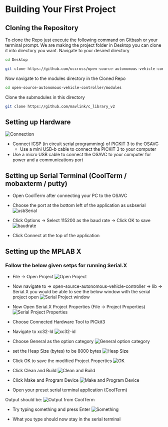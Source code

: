 # Building Your First Project

## Cloning the Repository

To clone the Repo just execute the following command on Gitbash or your terminal prompt.
We are making the project folder in Desktop you can clone it into directory you want.
Navigate to your desired directory

```bash
cd Desktop
```

```bash
git clone https://github.com/uccross/open-source-autonomous-vehicle-controller.git
```

Now navigate to the modules directory in the Cloned Repo

```bash
cd open-source-autonomous-vehicle-controller/modules
```

Clone the submodules in this directory

```bash
git clone https://github.com/mavlink/c_library_v2
```

## Setting up Hardware

![Connection](../assets/images/first_project/connection.jpg)

- Connect ICSP (in circuit serial programming) of PICKIT 3 to the OSAVC
  - Use a mini USB-b cable to connect the PICKIT 3 to your computer
- Use a micro USB cable to connect the OSAVC to your computer for power and a communications port

## Setting up Serial Terminal (CoolTerm / mobaxterm / putty)

- Open CoolTerm after connecting your PC to the OSAVC
- Choose the port at the bottom left of the application as usbserial
![usbSerial](../assets/images/first_project/usbSerial.png)

- Click Options -> Select 115200 as the baud rate -> Click OK to save
![baudrate](../assets/images/first_project/baudRate.png)

- Click Connect at the top of the application

## Setting up the MPLAB X

### Follow the below given setps for running Serial.X

- File -> Open Project
![Open Project](../assets/images/first_project/openProject.png)

- Now navigate to -> open-source-autonomous-vehicle-controller -> lib -> Serial.X
you would be able to see the below window with the serial project open
![Serial Project window](../assets/images/first_project/serial.png)

- Now Open Serial.X Project Properties (File -> Project Properties)
![Serial Project Properties](../assets/images/first_project/projectProperties.png)

- Choose Connected Hardware Tool to PICkit3

- Navigate to xc32-ld
![xc32-id](../assets/images/first_project/xc32id.png)

- Choose General as the option category
![General option category](../assets/images/first_project/general.png)

- set the Heap Size (bytes) to be 8000 bytes
![Heap Size](../assets/images/first_project/bytes.png)

- Click OK to save the modified Project Properties
![OK](../assets/images/first_project/ok.jpg)

- Click Clean and Build
![Clean and Build](../assets/images/first_project/CleanBuild.png)

- Click Make and Program Device
![Make and Program Device](../assets/images/first_project/MakeProgram.png)

- Open your preset serial terminal application (CoolTerm)

Output should be:
![Output from CoolTerm](../assets/images/first_project/outputCoolterm.png)

- Try typing something and press Enter
![Something](../assets/images/first_project/everything.png)

- What you type should now stay in the serial terminal
